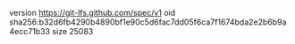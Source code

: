 version https://git-lfs.github.com/spec/v1
oid sha256:b32d6fb4290b4890bf1e90c5d6fac7dd05f6ca7f1674bda2e2b6b9a4ecc71b33
size 25083
